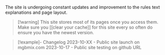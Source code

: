 The site is undergoing constant updates and improvement to the rules text explanations and page layout. 

> [!warning] This site stores most of its pages once you access them. Make sure you [[clear your cache]] for this site every so often do ensure you have the newest version.


> [!example]- Changelog
> 2023-10-XX - Public site launch on mgbmix.com 
> 2023-10-17 - Public site testing on github URL
